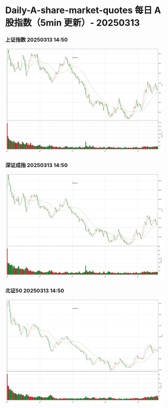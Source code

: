 
# Daily-A-share-market-quotes 每日 A 股指数（5min 更新）- 20250313

### 上证指数 20250313 14:50
![](./fig/2025/3/20250313-sh000001.png)

### 深证成指 20250313 14:50
![](./fig/2025/3/20250313-sz399001.png)

### 北证50 20250313 14:50
![](./fig/2025/3/20250313-bj899050.png)
